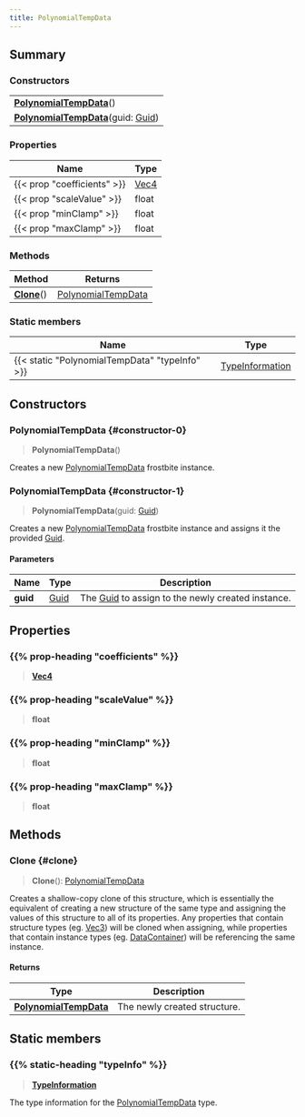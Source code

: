 ```yaml
---
title: PolynomialTempData
---
```


## Summary

### Constructors

|  |
| --- |
| **[PolynomialTempData](#constructor-0)**() |
| **[PolynomialTempData](#constructor-1)**(guid: [Guid](/vext/ref/shared/type/guid)) |

### Properties

| Name | Type |
| ---- | ---- |
| {{< prop "coefficients" >}} | [Vec4](/vext/ref/shared/type/vec4) |
| {{< prop "scaleValue" >}} | float |
| {{< prop "minClamp" >}} | float |
| {{< prop "maxClamp" >}} | float |

### Methods

| Method | Returns |
| ------ | ------- |
| **[Clone](#clone)**() | [PolynomialTempData](/vext/ref/fb/polynomialtempdata) |

### Static members

| Name | Type |
| ---- | ---- |
| {{< static "PolynomialTempData" "typeInfo" >}} | [TypeInformation](/vext/ref/shared/type/typeinformation) |

## Constructors

### PolynomialTempData {#constructor-0}

> **PolynomialTempData**()

Creates a new [PolynomialTempData](/vext/ref/fb/polynomialtempdata) frostbite instance.

### PolynomialTempData {#constructor-1}

> **PolynomialTempData**(guid: [Guid](/vext/ref/shared/type/guid))

Creates a new [PolynomialTempData](/vext/ref/fb/polynomialtempdata) frostbite instance and assigns it the provided [Guid](/vext/ref/shared/type/guid).

#### Parameters

| Name | Type | Description |
| ---- | ---- | ----------- |
| **guid** | [Guid](/vext/ref/shared/type/guid) | The [Guid](/vext/ref/shared/type/guid) to assign to the newly created instance. |

## Properties

### {{% prop-heading "coefficients" %}}

> **[Vec4](/vext/ref/shared/type/vec4)**

### {{% prop-heading "scaleValue" %}}

> **float**

### {{% prop-heading "minClamp" %}}

> **float**

### {{% prop-heading "maxClamp" %}}

> **float**

## Methods

### Clone {#clone}

> **Clone**(): [PolynomialTempData](/vext/ref/fb/polynomialtempdata)

Creates a shallow-copy clone of this structure, which is essentially the equivalent of creating a new structure of the same type and assigning the values of this structure to all of its properties. Any properties that contain structure types (eg. [Vec3](/vext/ref/shared/type/vec3)) will be cloned when assigning, while properties that contain instance types (eg. [DataContainer](/vext/ref/shared/type/datacontainer)) will be referencing the same instance.

#### Returns

| Type | Description |
| ---- | ----------- |
| **[PolynomialTempData](/vext/ref/fb/polynomialtempdata)** | The newly created structure. |

## Static members

### {{% static-heading "typeInfo" %}}

> **[TypeInformation](/vext/ref/shared/type/typeinformation)**

The type information for the [PolynomialTempData](/vext/ref/fb/polynomialtempdata) type.

